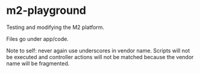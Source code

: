 # m2-playground

Testing and modifying the M2 platform.

Files go under app/code.

Note to self: never again use underscores in vendor name. Scripts will not be executed and controller actions will not be matched because the vendor name will be fragmented.
